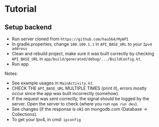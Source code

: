# Tutorial

## Setup backend

* Run server cloned from ```https://github.com/hau564/MyAPI```
* In gradle.properties, change ```100.100.1.1``` in ```API_BASE_URL```  to your ```Ipv4 address```
* Clean and rebuild project, make sure it was built correctly by checking ```API_BASE_URL``` in ```app/build/generated/debug/.../BuildConfig.kt```.
* Run app

Notes: 
* See example usages in ```MainActivity.kt```.
* CHECK THE ```API_BASE_URL``` MULTIPLE TIMES (print it), errors mostly occur since the app was built incorrectly (somehow).
* If the request was sent correctly, the signal should be logged by the server. Open the server to check (where you run ```npm run dev```).
* See changes (if the response is ok) on mongodb.com (Database -> Collections).
* To get your Ipv4, in cmd: ```ipconfig```
